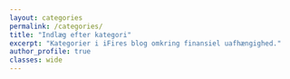 ```yaml
---
layout: categories
permalink: /categories/
title: "Indlæg efter kategori"
excerpt: "Kategorier i iFires blog omkring finansiel uafhængighed."
author_profile: true
classes: wide
---
```

